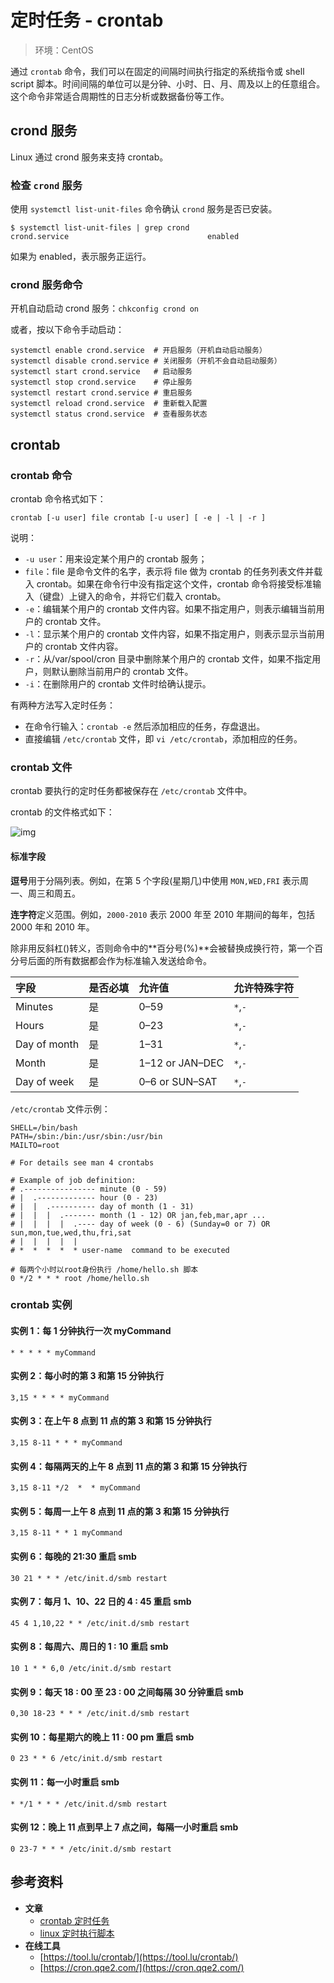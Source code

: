 # 定时任务 - crontab

> 环境：CentOS

通过 `crontab` 命令，我们可以在固定的间隔时间执行指定的系统指令或 shell script 脚本。时间间隔的单位可以是分钟、小时、日、月、周及以上的任意组合。这个命令非常适合周期性的日志分析或数据备份等工作。

## crond 服务

Linux 通过 crond 服务来支持 crontab。

### 检查 `crond` 服务

使用 `systemctl list-unit-files` 命令确认 `crond` 服务是否已安装。

```shell
$ systemctl list-unit-files | grep crond
crond.service                               enabled
```

如果为 enabled，表示服务正运行。

### crond 服务命令

开机自动启动 crond 服务：`chkconfig crond on`

或者，按以下命令手动启动：

```shell
systemctl enable crond.service  # 开启服务（开机自动启动服务）
systemctl disable crond.service # 关闭服务（开机不会自动启动服务）
systemctl start crond.service   # 启动服务
systemctl stop crond.service    # 停止服务
systemctl restart crond.service # 重启服务
systemctl reload crond.service  # 重新载入配置
systemctl status crond.service  # 查看服务状态
```

## crontab

### crontab 命令

crontab 命令格式如下：

```shell
crontab [-u user] file crontab [-u user] [ -e | -l | -r ]
```

说明：

- `-u user`：用来设定某个用户的 crontab 服务；
- `file`：file 是命令文件的名字，表示将 file 做为 crontab 的任务列表文件并载入 crontab。如果在命令行中没有指定这个文件，crontab 命令将接受标准输入（键盘）上键入的命令，并将它们载入 crontab。
- `-e`：编辑某个用户的 crontab 文件内容。如果不指定用户，则表示编辑当前用户的 crontab 文件。
- `-l`：显示某个用户的 crontab 文件内容，如果不指定用户，则表示显示当前用户的 crontab 文件内容。
- `-r`：从/var/spool/cron 目录中删除某个用户的 crontab 文件，如果不指定用户，则默认删除当前用户的 crontab 文件。
- `-i`：在删除用户的 crontab 文件时给确认提示。

有两种方法写入定时任务：

- 在命令行输入：`crontab -e` 然后添加相应的任务，存盘退出。
- 直接编辑 `/etc/crontab` 文件，即 `vi /etc/crontab`，添加相应的任务。

### crontab 文件

crontab 要执行的定时任务都被保存在 `/etc/crontab` 文件中。

crontab 的文件格式如下：

![img](http://dunwu.test.upcdn.net/snap/20200211113339.png)

#### 标准字段

**逗号**用于分隔列表。例如，在第 5 个字段(星期几)中使用 `MON,WED,FRI` 表示周一、周三和周五。

**连字符**定义范围。例如，`2000-2010` 表示 2000 年至 2010 年期间的每年，包括 2000 年和 2010 年。

除非用反斜杠(\)转义，否则命令中的**百分号(%)**会被替换成换行符，第一个百分号后面的所有数据都会作为标准输入发送给命令。

| 字段         | 是否必填 | 允许值          | 允许特殊字符 |
| :----------- | :------- | :-------------- | :----------- |
| Minutes      | 是       | 0–59            | `*`,`-`      |
| Hours        | 是       | 0–23            | `*`,`-`      |
| Day of month | 是       | 1–31            | `*`,`-`      |
| Month        | 是       | 1–12 or JAN–DEC | `*`,`-`      |
| Day of week  | 是       | 0–6 or SUN–SAT  | `*`,`-`      |

`/etc/crontab` 文件示例：

```shell
SHELL=/bin/bash
PATH=/sbin:/bin:/usr/sbin:/usr/bin
MAILTO=root

# For details see man 4 crontabs

# Example of job definition:
# .---------------- minute (0 - 59)
# |  .------------- hour (0 - 23)
# |  |  .---------- day of month (1 - 31)
# |  |  |  .------- month (1 - 12) OR jan,feb,mar,apr ...
# |  |  |  |  .---- day of week (0 - 6) (Sunday=0 or 7) OR sun,mon,tue,wed,thu,fri,sat
# |  |  |  |  |
# *  *  *  *  * user-name  command to be executed

# 每两个小时以root身份执行 /home/hello.sh 脚本
0 */2 * * * root /home/hello.sh
```

### crontab 实例

#### 实例 1：每 1 分钟执行一次 myCommand

```shell
* * * * * myCommand
```

#### 实例 2：每小时的第 3 和第 15 分钟执行

```shell
3,15 * * * * myCommand
```

#### 实例 3：在上午 8 点到 11 点的第 3 和第 15 分钟执行

```shell
3,15 8-11 * * * myCommand
```

#### 实例 4：每隔两天的上午 8 点到 11 点的第 3 和第 15 分钟执行

```shell
3,15 8-11 */2  *  * myCommand
```

#### 实例 5：每周一上午 8 点到 11 点的第 3 和第 15 分钟执行

```shell
3,15 8-11 * * 1 myCommand
```

#### 实例 6：每晚的 21:30 重启 smb

```shell
30 21 * * * /etc/init.d/smb restart
```

#### 实例 7：每月 1、10、22 日的 4 : 45 重启 smb

```shell
45 4 1,10,22 * * /etc/init.d/smb restart
```

#### 实例 8：每周六、周日的 1 : 10 重启 smb

```shell
10 1 * * 6,0 /etc/init.d/smb restart
```

#### 实例 9：每天 18 : 00 至 23 : 00 之间每隔 30 分钟重启 smb

```shell
0,30 18-23 * * * /etc/init.d/smb restart
```

#### 实例 10：每星期六的晚上 11 : 00 pm 重启 smb

```shell
0 23 * * 6 /etc/init.d/smb restart
```

#### 实例 11：每一小时重启 smb

```shell
* */1 * * * /etc/init.d/smb restart
```

#### 实例 12：晚上 11 点到早上 7 点之间，每隔一小时重启 smb

```shell
0 23-7 * * * /etc/init.d/smb restart
```

## 参考资料

- **文章**
  - [crontab 定时任务](https://linuxtools-rst.readthedocs.io/zh_CN/latest/tool/crontab.html)
  - [linux 定时执行脚本](https://blog.csdn.net/z_yong_cool/article/details/79288397)
- **在线工具**
  - [https://tool.lu/crontab/](https://tool.lu/crontab/)
  - [https://cron.qqe2.com/](https://cron.qqe2.com/)
